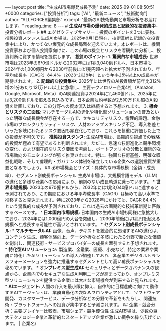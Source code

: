 --- layout: post title: "生成AI市場爆発成長予測" date: 2025-09-01 08:50:51 +0000 categories: ["投資分析"] tags: ["AI", "最新ニュース", "技術動向"] author: "ALLFORCES編集部" excerpt: "最新のAI技術動向と市場分析をお届けします。" reading_time: 8 --- # **生成AI市場の爆発的成長と記録的な投資集中**-投資分析レポート ## エグゼクティブサマリー：投資のポイントを3つに要約、推奨投資スタンス 生成AI市場は、2025年9月1日現在、技術革新と記録的な投資集中により、かつてない爆発的な成長局面を迎えています。本レポートは、機関投資家および個人投資家向けに、この市場の機会とリスクを客観的に分析し、投資判断に資する情報を提供します。 **投資のポイント:** 1. **驚異的な市場成長:** 世界市場は2023年の670億ドルから2032年には1兆3,040億ドルへ、日本市場も2024年の1,000億円から2030年前後には1兆円超へと拡大が予測されており、年平均成長率（CAGR）84.4%（2023-2028年）という年率25%以上の成長率が期待されます。 2. **記録的な投資集中:** 2025年には世界のAI投資額が前年比312%増の1分あたり121万ドル以上に急増し、主要テクノロジー企業4社（Amazon, Google, Microsoft, Meta）のAI関連投資は2024年に2,460億ドル、2025年には3,200億ドルを超える見込みです。日本企業も約半数が2,500万ドル超のAI投資を計画しており、この分野への資本流入は継続すると予想されます。 3. **機会とリスクの二面性:** マルチモーダルAIの進化や特化型ソリューションの普及といった明確な成長機会が存在する一方で、セキュリティリスク、倫理的課題、金融市場のプロシクリカリティ・リスク、人材のアップスキリング不足、導入格差といった多岐にわたるリスク要因も顕在化しており、これらを慎重に評価した上での投資が不可欠です。 **推奨投資スタンス:** 生成AI市場は、長期的な視点での戦略的投資が極めて有望であると判断されます。ただし、急速な技術進化と競争環境の変化、および潜在的なリスク要因を考慮し、ポートフォリオの分散と継続的な市場動向のモニタリングが強く推奨されます。特に、強固な技術基盤、明確な収益化戦略、そして倫理的・ガバナンス体制を確立している企業への選別投資が重要となるでしょう。 ## 💰市場機会とサイズ：具体的な市場規模（金額・成長率）、セグメント別成長ポテンシャル 生成AI市場は、大規模言語モデル（LLM）の進化と多様な産業への応用により、前例のない成長軌道に乗っています。 * **世界市場規模:** 2023年の670億ドルから、2032年には1兆3,040億ドルに達すると予測されており、この期間における年平均成長率（CAGR）は極めて高い水準で推移すると見込まれます。特に2023年から2028年にかけては、CAGR 84.4%という驚異的な成長が予測されており、これは過去の画期的な技術革新期に匹敵するペースです。 * **日本国内市場規模:** 日本国内の生成AI市場も同様に急拡大しており、2024年には1,000億円の大台を突破し、2030年前後には1兆円を超える規模へと成長する可能性が高いとされています。 * **セグメント別成長ポテンシャル:** * **マルチモーダルAI:** 画像、音声、テキストを統合的に処理するAIの進化は、コンテンツ生成、顧客体験向上、データ分析など多岐にわたる分野で新たな価値を創出し、関連技術・サービスプロバイダーの成長を牽引すると予想されます。 * **特化型AIソリューション:** 製造業、金融業、医療、小売など、特定の業界や業務に特化したAIソリューションの導入が加速しており、各産業のデジタルトランスフォーメーションを強力に推進するセグメントとして高い成長ポテンシャルを秘めています。 * **オンプレミス型生成AI:** セキュリティとデータガバナンスの観点から、企業内でのセキュアな生成AI利用ニーズが高まっており、オンプレミス型ソリューションを提供する企業には大きな市場機会が到来すると見られます。 * **AIエージェント:** 人間の介入を最小限に抑え、自律的に目標達成に向けて動作するAIエージェントは、業務自動化の次なるフロンティアとして、ソフトウェア開発、カスタマーサービス、データ分析などの分野で革新をもたらし、関連技術・プラットフォームへの投資が集中すると予測されます。 ## 企業・競合分析：主要プレイヤー比較表、市場シェア・競争優位性 生成AI市場は、少数の巨大テクノロジー企業と革新的なスタートアップ企業が激しい競争を繰り広げています。 | 企業名/